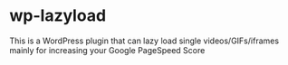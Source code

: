 # wp-lazyload
This is a WordPress plugin that can lazy load single videos/GIFs/iframes mainly for increasing your Google PageSpeed Score 
